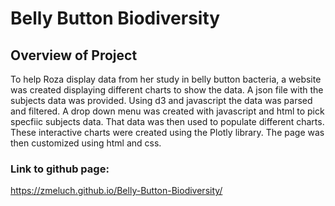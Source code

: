 # Belly Button Biodiversity

## Overview of Project
To help Roza display data from her study in belly button bacteria, a website was created displaying
different charts to show the data. A json file with the subjects data was provided. Using d3 and javascript
the data was parsed and filtered. A drop down menu was created with javascript and html to pick specfiic 
subjects data. That data was then used to populate different charts. These interactive charts were created 
using the Plotly library. The page was then customized using html and css. 

### Link to github page:
https://zmeluch.github.io/Belly-Button-Biodiversity/
